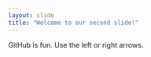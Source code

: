 ```yaml
---
layout: slide
title: "Welcome to our second slide!"
---
```

GitHub is fun.
Use the left or right arrows.
